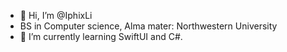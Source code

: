 - 👋 Hi, I’m @IphixLi
- BS in Computer science, Alma mater: Northwestern University
- 🌱 I’m currently learning SwiftUI and C#.

<!---
IphixLi/IphixLi is a ✨ special ✨ repository because its `README.md` (this file) appears on your GitHub profile.
You can click the Preview link to take a look at your changes.
--->
